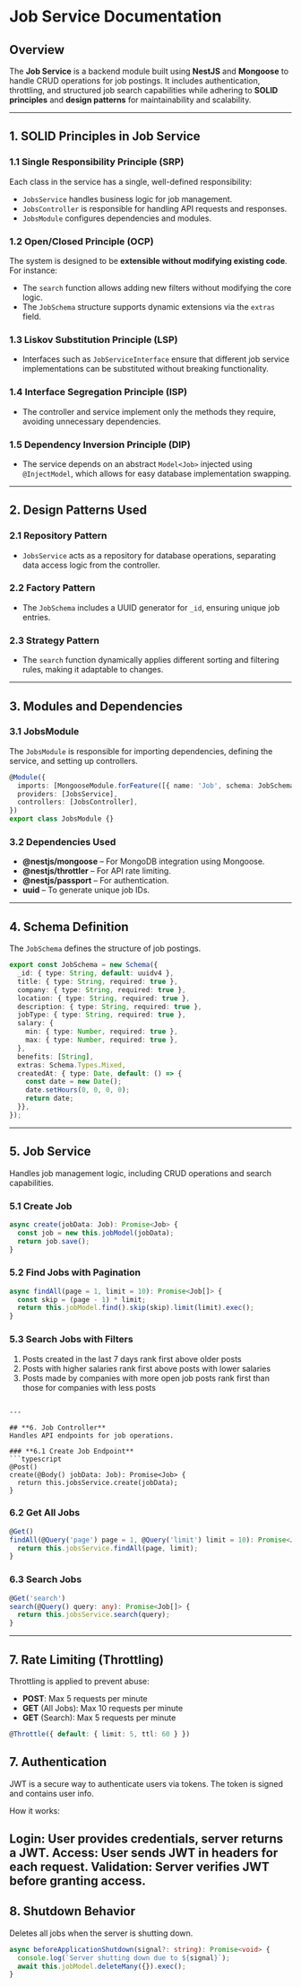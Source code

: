 # Job Service Documentation

## Overview
The **Job Service** is a backend module built using **NestJS** and **Mongoose** to handle CRUD operations for job postings. It includes authentication, throttling, and structured job search capabilities while adhering to **SOLID principles** and **design patterns** for maintainability and scalability.

---

## **1. SOLID Principles in Job Service**
### **1.1 Single Responsibility Principle (SRP)**
Each class in the service has a single, well-defined responsibility:
- `JobsService` handles business logic for job management.
- `JobsController` is responsible for handling API requests and responses.
- `JobsModule` configures dependencies and modules.

### **1.2 Open/Closed Principle (OCP)**
The system is designed to be **extensible without modifying existing code**. For instance:
- The `search` function allows adding new filters without modifying the core logic.
- The `JobSchema` structure supports dynamic extensions via the `extras` field.

### **1.3 Liskov Substitution Principle (LSP)**
- Interfaces such as `JobServiceInterface` ensure that different job service implementations can be substituted without breaking functionality.

### **1.4 Interface Segregation Principle (ISP)**
- The controller and service implement only the methods they require, avoiding unnecessary dependencies.

### **1.5 Dependency Inversion Principle (DIP)**
- The service depends on an abstract `Model<Job>` injected using `@InjectModel`, which allows for easy database implementation swapping.

---

## **2. Design Patterns Used**
### **2.1 Repository Pattern**
- `JobsService` acts as a repository for database operations, separating data access logic from the controller.

### **2.2 Factory Pattern**
- The `JobSchema` includes a UUID generator for `_id`, ensuring unique job entries.

### **2.3 Strategy Pattern**
- The `search` function dynamically applies different sorting and filtering rules, making it adaptable to changes.

---

## **3. Modules and Dependencies**
### **3.1 JobsModule**
The `JobsModule` is responsible for importing dependencies, defining the service, and setting up controllers.

```typescript
@Module({
  imports: [MongooseModule.forFeature([{ name: 'Job', schema: JobSchema }])],
  providers: [JobsService],
  controllers: [JobsController],
})
export class JobsModule {}
```

### **3.2 Dependencies Used**
- **@nestjs/mongoose** – For MongoDB integration using Mongoose.
- **@nestjs/throttler** – For API rate limiting.
- **@nestjs/passport** – For authentication.
- **uuid** – To generate unique job IDs.

---

## **4. Schema Definition**
The `JobSchema` defines the structure of job postings.

```typescript
export const JobSchema = new Schema({
  _id: { type: String, default: uuidv4 },
  title: { type: String, required: true },
  company: { type: String, required: true },
  location: { type: String, required: true },
  description: { type: String, required: true },
  jobType: { type: String, required: true },
  salary: {
    min: { type: Number, required: true },
    max: { type: Number, required: true },
  },
  benefits: [String],
  extras: Schema.Types.Mixed,
  createdAt: { type: Date, default: () => {
    const date = new Date();
    date.setHours(0, 0, 0, 0);
    return date;
  }},
});
```

---

## **5. Job Service**
Handles job management logic, including CRUD operations and search capabilities.

### **5.1 Create Job**
```typescript
async create(jobData: Job): Promise<Job> {
  const job = new this.jobModel(jobData);
  return job.save();
}
```

### **5.2 Find Jobs with Pagination**
```typescript
async findAll(page = 1, limit = 10): Promise<Job[]> {
  const skip = (page - 1) * limit;
  return this.jobModel.find().skip(skip).limit(limit).exec();
}
```

### **5.3 Search Jobs with Filters**
1. Posts created in the last 7 days rank first above older posts
2. Posts with higher salaries rank first above posts with lower salaries
3. Posts made by companies with more open job posts rank first than those for companies
with less posts
```

---

## **6. Job Controller**
Handles API endpoints for job operations.

### **6.1 Create Job Endpoint**
```typescript
@Post()
create(@Body() jobData: Job): Promise<Job> {
  return this.jobsService.create(jobData);
}
```

### **6.2 Get All Jobs**
```typescript
@Get()
findAll(@Query('page') page = 1, @Query('limit') limit = 10): Promise<Job[]> {
  return this.jobsService.findAll(page, limit);
}
```

### **6.3 Search Jobs**
```typescript
@Get('search')
search(@Query() query: any): Promise<Job[]> {
  return this.jobsService.search(query);
}
```

---

## **7. Rate Limiting (Throttling)**
Throttling is applied to prevent abuse:
- **POST**: Max 5 requests per minute
- **GET** (All Jobs): Max 10 requests per minute
- **GET** (Search): Max 5 requests per minute
```typescript
@Throttle({ default: { limit: 5, ttl: 60 } })
```

## **7. Authentication**
JWT is a secure way to authenticate users via tokens. The token is signed and contains user info.

How it works:

Login: User provides credentials, server returns a JWT.
Access: User sends JWT in headers for each request.
Validation: Server verifies JWT before granting access.
---

## **8. Shutdown Behavior**
Deletes all jobs when the server is shutting down.
```typescript
async beforeApplicationShutdown(signal?: string): Promise<void> {
  console.log(`Server shutting down due to ${signal}`);
  await this.jobModel.deleteMany({}).exec();
}
```